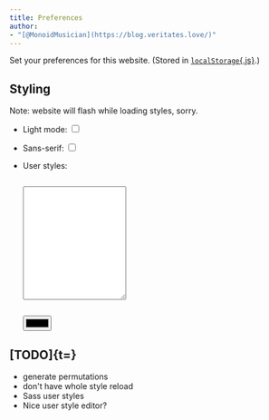 ```yaml
---
title: Preferences
author:
- "[@MonoidMusician](https://blog.veritates.love/)"
---
```


Set your preferences for this website.
(Stored in [`localStorage`{.js}](https://developer.mozilla.org/en-US/docs/Web/API/Window/localStorage).)

## Styling

Note: website will flash while loading styles, sorry.

- Light mode:
  <input type="checkbox" id="light" value="light">

- Sans-serif:
  <input type="checkbox" id="sans" value="sans">

- User styles:
  <div class="sourceCode css"><pre><code><textarea id="user-style" style="min-height: 200px"></textarea></code></pre></div>
  <input id="color" type="color"></input>

<script>
var els = document.querySelectorAll('input[type="checkbox"][value]');
console.log(els);

var oldLoadStyle = loadStyle;
loadStyle = function shimmedLoadStyle(...args) {
  oldLoadStyle(...args);
  var style_choice = getStyle();
  Array.prototype.forEach.call(els, el => {
    el.checked = !!style_choice[el.value];
  });
}
var style_choice = getStyle();
Array.prototype.forEach.call(els, el => {
  el.checked = !!style_choice[el.value];
  console.log(style_choice, el.value, el.checked);
  el.onchange = function() {
    var style = getStyle();
    Array.prototype.forEach.call(els, el => {
      style[el.value] = el.checked;
    });
    loadStyle(style);
  };
});

var user = document.querySelector('textarea#user-style');
user.value = style_choice['user'] || "";
user.onchange = function() {
  var style = getStyle();
  style['user'] = user.value;
  loadStyle(style);
}

var color = document.querySelector('input#color');
color.addEventListener('input', (e) => {
  user.setRangeText(color.value);
  var style = getStyle();
  style['user'] = user.value;
  loadStyle(style);
});
</script>

## [TODO]{t=}
- generate permutations
- don't have whole style reload
- Sass user styles
- Nice user style editor?
